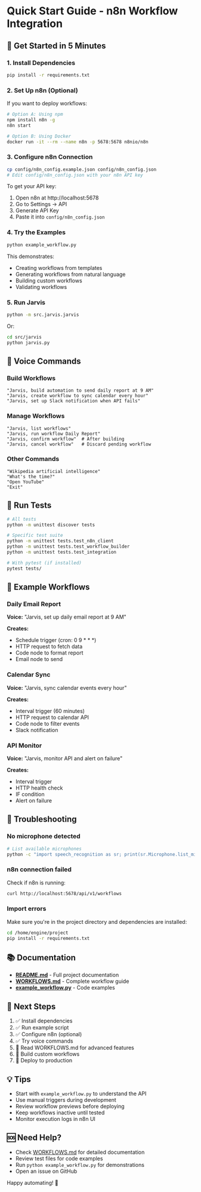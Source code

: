 # Quick Start Guide - n8n Workflow Integration

## 🚀 Get Started in 5 Minutes

### 1. Install Dependencies

```bash
pip install -r requirements.txt
```

### 2. Set Up n8n (Optional)

If you want to deploy workflows:

```bash
# Option A: Using npm
npm install n8n -g
n8n start

# Option B: Using Docker
docker run -it --rm --name n8n -p 5678:5678 n8nio/n8n
```

### 3. Configure n8n Connection

```bash
cp config/n8n_config.example.json config/n8n_config.json
# Edit config/n8n_config.json with your n8n API key
```

To get your API key:
1. Open n8n at http://localhost:5678
2. Go to Settings → API
3. Generate API Key
4. Paste it into `config/n8n_config.json`

### 4. Try the Examples

```bash
python example_workflow.py
```

This demonstrates:
- Creating workflows from templates
- Generating workflows from natural language
- Building custom workflows
- Validating workflows

### 5. Run Jarvis

```bash
python -m src.jarvis.jarvis
```

Or:

```bash
cd src/jarvis
python jarvis.py
```

## 🎤 Voice Commands

### Build Workflows

```
"Jarvis, build automation to send daily report at 9 AM"
"Jarvis, create workflow to sync calendar every hour"
"Jarvis, set up Slack notification when API fails"
```

### Manage Workflows

```
"Jarvis, list workflows"
"Jarvis, run workflow Daily Report"
"Jarvis, confirm workflow"  # After building
"Jarvis, cancel workflow"   # Discard pending workflow
```

### Other Commands

```
"Wikipedia artificial intelligence"
"What's the time?"
"Open YouTube"
"Exit"
```

## 🧪 Run Tests

```bash
# All tests
python -m unittest discover tests

# Specific test suite
python -m unittest tests.test_n8n_client
python -m unittest tests.test_workflow_builder
python -m unittest tests.test_integration

# With pytest (if installed)
pytest tests/
```

## 📝 Example Workflows

### Daily Email Report

**Voice:** "Jarvis, set up daily email report at 9 AM"

**Creates:**
- Schedule trigger (cron: 0 9 * * *)
- HTTP request to fetch data
- Code node to format report
- Email node to send

### Calendar Sync

**Voice:** "Jarvis, sync calendar events every hour"

**Creates:**
- Interval trigger (60 minutes)
- HTTP request to calendar API
- Code node to filter events
- Slack notification

### API Monitor

**Voice:** "Jarvis, monitor API and alert on failure"

**Creates:**
- Interval trigger
- HTTP health check
- IF condition
- Alert on failure

## 🔧 Troubleshooting

### No microphone detected

```bash
# List available microphones
python -c "import speech_recognition as sr; print(sr.Microphone.list_microphone_names())"
```

### n8n connection failed

Check if n8n is running:
```bash
curl http://localhost:5678/api/v1/workflows
```

### Import errors

Make sure you're in the project directory and dependencies are installed:
```bash
cd /home/engine/project
pip install -r requirements.txt
```

## 📚 Documentation

- **[README.md](README.md)** - Full project documentation
- **[WORKFLOWS.md](WORKFLOWS.md)** - Complete workflow guide
- **[example_workflow.py](example_workflow.py)** - Code examples

## 🎯 Next Steps

1. ✅ Install dependencies
2. ✅ Run example script
3. ✅ Configure n8n (optional)
4. ✅ Try voice commands
5. 📖 Read WORKFLOWS.md for advanced features
6. 🔨 Build custom workflows
7. 🚀 Deploy to production

## 💡 Tips

- Start with `example_workflow.py` to understand the API
- Use manual triggers during development
- Review workflow previews before deploying
- Keep workflows inactive until tested
- Monitor execution logs in n8n UI

## 🆘 Need Help?

- Check [WORKFLOWS.md](WORKFLOWS.md) for detailed documentation
- Review test files for code examples
- Run `python example_workflow.py` for demonstrations
- Open an issue on GitHub

Happy automating! 🤖
